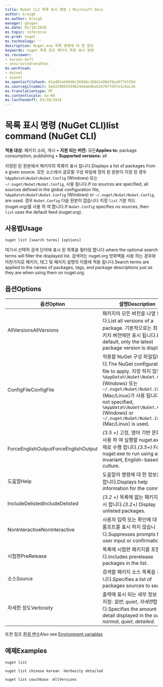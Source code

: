 ```yaml
---
title: NuGet CLI 목록 표시 명령 | Microsoft Docs
author: kraigb
ms.author: kraigb
manager: ghogen
ms.date: 01/18/2018
ms.topic: reference
ms.prod: nuget
ms.technology: ''
description: Nuget.exe 목록 명령에 대 한 참조
keywords: nuget 목록 참조 패키지 목록 표시 명령
ms.reviewer:
- karann-msft
- unniravindranathan
ms.workload:
- dotnet
- aspnet
ms.openlocfilehash: 61ad02eb99d6c56968c38841498df8aa9f74159d
ms.sourcegitcommit: beb229893559824e8abd6ab16707fd5fe1c6ac26
ms.translationtype: MT
ms.contentlocale: ko-KR
ms.lasthandoff: 03/28/2018
---
```

# <a name="list-command-nuget-cli"></a><span data-ttu-id="5333a-104">목록 표시 명령 (NuGet CLI)</span><span class="sxs-lookup"><span data-stu-id="5333a-104">list command (NuGet CLI)</span></span>

<span data-ttu-id="5333a-105">**적용 대상:** 패키지 소비, 게시 &bullet; **지원 되는 버전:** 모든</span><span class="sxs-lookup"><span data-stu-id="5333a-105">**Applies to:** package consumption, publishing &bullet; **Supported versions:** all</span></span>

<span data-ttu-id="5333a-106">지정된 된 원본에서 패키지의 목록이 표시 됩니다.</span><span class="sxs-lookup"><span data-stu-id="5333a-106">Displays a list of packages from a given source.</span></span> <span data-ttu-id="5333a-107">모든 소스에서 글로벌 구성 파일에 정의 된 원본이 지정 된 경우 `%AppData%\NuGet\NuGet.Config` (Windows) 또는 `~/.nuget/NuGet/NuGet.Config`, 사용 됩니다.</span><span class="sxs-lookup"><span data-stu-id="5333a-107">If no sources are specified, all sources defined in the global configuration file, `%AppData%\NuGet\NuGet.Config` (Windows) or `~/.nuget/NuGet/NuGet.Config`, are used.</span></span> <span data-ttu-id="5333a-108">경우 `NuGet.Config` 다음 원본이 없습니다 지정 `list` 기본 피드 (nuget.org)를 사용 하 여 합니다.</span><span class="sxs-lookup"><span data-stu-id="5333a-108">If `NuGet.Config` specifies no sources, then `list` uses the default feed (nuget.org).</span></span>

## <a name="usage"></a><span data-ttu-id="5333a-109">사용법</span><span class="sxs-lookup"><span data-stu-id="5333a-109">Usage</span></span>

```cli
nuget list [search terms] [options]
```

<span data-ttu-id="5333a-110">여기서 선택적 검색 단어에 표시 된 목록을 필터링 합니다.</span><span class="sxs-lookup"><span data-stu-id="5333a-110">where the optional search terms will filter the displayed list.</span></span> <span data-ttu-id="5333a-111">검색어는 nuget.org 방화벽을 사용 하는 경우와 마찬가지로 패키지, 태그 및 패키지 설명의 이름에 적용 됩니다.</span><span class="sxs-lookup"><span data-stu-id="5333a-111">Search terms are applied to the names of packages, tags, and package descriptions just as they are when using them on nuget.org.</span></span>

## <a name="options"></a><span data-ttu-id="5333a-112">옵션</span><span class="sxs-lookup"><span data-stu-id="5333a-112">Options</span></span>

| <span data-ttu-id="5333a-113">옵션</span><span class="sxs-lookup"><span data-stu-id="5333a-113">Option</span></span> | <span data-ttu-id="5333a-114">설명</span><span class="sxs-lookup"><span data-stu-id="5333a-114">Description</span></span> |
| --- | --- |
| <span data-ttu-id="5333a-115">AllVersions</span><span class="sxs-lookup"><span data-stu-id="5333a-115">AllVersions</span></span> | <span data-ttu-id="5333a-116">패키지의 모든 버전을 나열 합니다.</span><span class="sxs-lookup"><span data-stu-id="5333a-116">List all versions of a package.</span></span> <span data-ttu-id="5333a-117">기본적으로는 최신 패키지 버전에만 표시 됩니다.</span><span class="sxs-lookup"><span data-stu-id="5333a-117">By default, only the latest package version is displayed.</span></span> |
| <span data-ttu-id="5333a-118">ConfigFile</span><span class="sxs-lookup"><span data-stu-id="5333a-118">ConfigFile</span></span> | <span data-ttu-id="5333a-119">적용할 NuGet 구성 파일입니다.</span><span class="sxs-lookup"><span data-stu-id="5333a-119">The NuGet configuration file to apply.</span></span> <span data-ttu-id="5333a-120">지정 하지 않으면 `%AppData%\NuGet\NuGet.Config` (Windows) 또는 `~/.nuget/NuGet/NuGet.Config` (Mac/Linux)가 사용 됩니다.</span><span class="sxs-lookup"><span data-stu-id="5333a-120">If not specified, `%AppData%\NuGet\NuGet.Config` (Windows) or `~/.nuget/NuGet/NuGet.Config` (Mac/Linux) is used.</span></span>|
| <span data-ttu-id="5333a-121">ForceEnglishOutput</span><span class="sxs-lookup"><span data-stu-id="5333a-121">ForceEnglishOutput</span></span> | <span data-ttu-id="5333a-122">*(3.5 +)*  고정, 영어 기반 문화권을 사용 하 여 실행할 nuget.exe를 강제로 수행 합니다.</span><span class="sxs-lookup"><span data-stu-id="5333a-122">*(3.5+)* Forces nuget.exe to run using an invariant, English-based culture.</span></span> |
| <span data-ttu-id="5333a-123">도움말</span><span class="sxs-lookup"><span data-stu-id="5333a-123">Help</span></span> | <span data-ttu-id="5333a-124">도움말의 명령에 대 한 정보를 표시 합니다.</span><span class="sxs-lookup"><span data-stu-id="5333a-124">Displays help information for the command.</span></span> |
| <span data-ttu-id="5333a-125">IncludeDelisted</span><span class="sxs-lookup"><span data-stu-id="5333a-125">IncludeDelisted</span></span> | <span data-ttu-id="5333a-126">*(3.2 +)*  목록에 없는 패키지를 표시 합니다.</span><span class="sxs-lookup"><span data-stu-id="5333a-126">*(3.2+)* Display unlisted packages.</span></span> |
| <span data-ttu-id="5333a-127">NonInteractive</span><span class="sxs-lookup"><span data-stu-id="5333a-127">NonInteractive</span></span> | <span data-ttu-id="5333a-128">사용자 입력 또는 확인에 대 한 프롬프트를 표시 하지 않습니다.</span><span class="sxs-lookup"><span data-stu-id="5333a-128">Suppresses prompts for user input or confirmations.</span></span> |
| <span data-ttu-id="5333a-129">시험판</span><span class="sxs-lookup"><span data-stu-id="5333a-129">PreRelease</span></span> | <span data-ttu-id="5333a-130">목록에 시험판 패키지를 포함합니다.</span><span class="sxs-lookup"><span data-stu-id="5333a-130">Includes prerelease packages in the list.</span></span> |
| <span data-ttu-id="5333a-131">소스</span><span class="sxs-lookup"><span data-stu-id="5333a-131">Source</span></span> | <span data-ttu-id="5333a-132">검색할 패키지 소스 목록을 지정 합니다.</span><span class="sxs-lookup"><span data-stu-id="5333a-132">Specifies a list of packages sources to search.</span></span> |
| <span data-ttu-id="5333a-133">자세한 정도</span><span class="sxs-lookup"><span data-stu-id="5333a-133">Verbosity</span></span> | <span data-ttu-id="5333a-134">출력에 표시 되는 세부 정보 수준을 지정: *일반*, *quiet*, *자세한*합니다.</span><span class="sxs-lookup"><span data-stu-id="5333a-134">Specifies the amount of detail displayed in the output: *normal*, *quiet*, *detailed*.</span></span> |

<span data-ttu-id="5333a-135">또한 참조 [환경 변수](cli-ref-environment-variables.md)</span><span class="sxs-lookup"><span data-stu-id="5333a-135">Also see [Environment variables](cli-ref-environment-variables.md)</span></span>

## <a name="examples"></a><span data-ttu-id="5333a-136">예제</span><span class="sxs-lookup"><span data-stu-id="5333a-136">Examples</span></span>

```cli
nuget list

nuget list chinese korean -Verbosity detailed

nuget list couchbase -AllVersions
```
